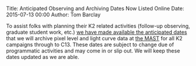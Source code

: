 Title: Anticipated Observing and Archiving Dates Now Listed Online
Date: 2015-07-13 00:00
Author: Tom Barclay

To assist folks with planning their K2 related activities (follow-up observing, graduate student work, etc.) [we have made available the anticipated dates](/k2-fields.html) that we will archive pixel level and light curve data at [the MAST](http://archive.stsci.edu/k2/) for all K2 campaigns through to C13. These dates are subject to change due of programmatic activities and may come in or slip out. We will keep these dates updated as we are able.